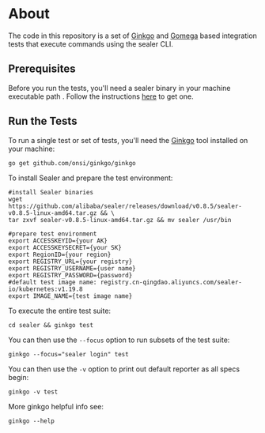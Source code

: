 # About

The code in this repository is a set of [Ginkgo](http://onsi.github.io/ginkgo)
and [Gomega](http://onsi.github.io/gomega) based integration tests that execute commands using the sealer CLI.

## Prerequisites

Before you run the tests, you'll need a sealer binary in your machine executable path . Follow the
instructions [here](https://github.com/alibaba/sealer#readme) to get one.

## Run the Tests

To run a single test or set of tests, you'll need the [Ginkgo](https://github.com/onsi/ginkgo) tool installed on your
machine:

```console
go get github.com/onsi/ginkgo/ginkgo
```

To install Sealer and prepare the test environment:

```console
#install Sealer binaries
wget https://github.com/alibaba/sealer/releases/download/v0.8.5/sealer-v0.8.5-linux-amd64.tar.gz && \
tar zxvf sealer-v0.8.5-linux-amd64.tar.gz && mv sealer /usr/bin

#prepare test environment
export ACCESSKEYID={your AK}
export ACCESSKEYSECRET={your SK}
export RegionID={your region}
export REGISTRY_URL={your registry}
export REGISTRY_USERNAME={user name}
export REGISTRY_PASSWORD={password}
#default test image name: registry.cn-qingdao.aliyuncs.com/sealer-io/kubernetes:v1.19.8
export IMAGE_NAME={test image name}
```

To execute the entire test suite:

```console
cd sealer && ginkgo test
```

You can then use the `--focus` option to run subsets of the test suite:

```console
ginkgo --focus="sealer login" test
```

You can then use the `-v` option to print out default reporter as all specs begin:

```console
ginkgo -v test
```

More ginkgo helpful info see:

```console
ginkgo --help
```
